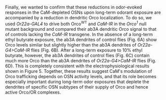 Finally, we wanted to confirm that these reductions in odor-evoked responses in the CaM-depleted OSNs upon long-term odorant exposure are accompanied by a reduction in dendritic Orco localization.
To do so, we used _Or22a-GAL4_ to drive both Orco<sup>WT</sup> and _CaM-IR_ in the _Orco<sup>1</sup>_ null mutant background and compared their ab3A dendritic Orco signal to that of controls lacking the _CaM-IR_ transgene.
In the absence of a long-term ethyl butyrate exposure, the ab3A dendrites of control flies (Fig. 6A) show Orco levels similar but slightly higher than the ab3A dendrites of _Or22a-G4>CaM-IR_ flies (Fig. 6B).
After a long-term exposure to 10% ethyl butyrate, however, the ab3A dendrites of control flies (Fig. 6C) contain much more Orco than the ab3A dendrites of _Or22a-G4>CaM-IR_ flies (Fig. 6D).
This is completely consistent with the electrophysiological results shown in Figure 5.
Together, these results suggest CaM's modulation of Orco trafficking depends on OSN activity levels, and that its role becomes especially important during long-term odor exposures that deplete the dendrites of specific OSN subtypes of their supply of Orco and hence active Orco/OR complexes.